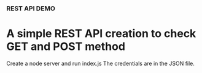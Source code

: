 ### REST API DEMO

# A simple REST API creation to check GET and POST method
Create a node server and run index.js
The credentials are in the JSON file.
